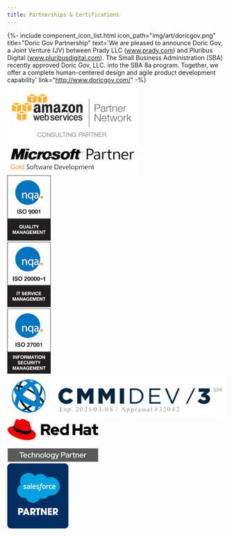 ```yaml
---
title: Partnerships & Certifications
---
```

 
<div class="row mx-auto pb-3">

{%- include component_icon_list.html 
icon_path="img/art/doricgov.png"
title="Doric Gov Partnership"
text='We are pleased to announce Doric Gov, a Joint Venture (JV) between Prady LLC (www.prady.com) and Pluribus Digital (www.pluribusdigital.com). The Small Business Administration (SBA) recently approved Doric Gov, LLC. into the SBA 8a program.
Together, we offer a complete human-centered design and agile product development capability' 
link="http://www.doricgov.com/"
-%}
</div>

<div class="row text-center mb-4">
  <div class="col-12 col-md-6 my-2 my-md-auto">
    <img src="/img/partnerships/aws.png" alt="AWS Consulting Partner" class="w-90">
  </div>
  <div class="col-12 col-md-6 my-2 my-md-auto">
    <img src="/img/partnerships/ms-gold.png" alt="Microsoft Gold Partner, Software Development" class="w-90">
  </div>
  <div class="col-12 col-md-4 my-2 my-md-auto">
    <img src="/img/partnerships/iso9001.png" alt="ISO 9001: Quality Management" style="max-height: 150px;">
  </div>
  <div class="col-12 col-md-4 my-2 my-md-auto">
    <img src="/img/partnerships/iso20000.png" alt="ISO 20000-1: IT Service Management" style="max-height: 150px;">
  </div>
  <div class="col-12 col-md-4 my-2 my-md-auto">
    <img src="/img/partnerships/iso27001.png" alt="ISO 27001: Information Security Management" style="max-height: 150px;">
  </div>
  <div class="col-12 col-md-4 my-2 my-md-auto">
    <img src="/img/partnerships/cmmi.png" alt="CMMI DEV/L3: CMMI DEV LEvel 3" style="max-height: 150px;">
  </div>
</div>
<div class="row text-center mb-4">
  <div class="col-12 col-md-6 my-2 my-md-auto">
    <img src="/img/partnerships/redhat.png" alt="Red Hat Technology Partner" style="max-height: 100px">
  </div>
  <div class="col-12 col-md-6 my-2 my-md-auto">
    <img src="/img/partnerships/salesforce.png" alt="Salesforce Partner" style="max-height: 150px">
  </div>
</div>
